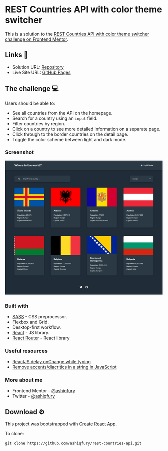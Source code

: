 # REST Countries API with color theme switcher

This is a solution to the [REST Countries API with color theme switcher challenge on Frontend Mentor](https://www.frontendmentor.io/challenges/rest-countries-api-with-color-theme-switcher-5cacc469fec04111f7b848ca).

## Links 🔗

- Solution URL: [Repository](https://github.com/ashiqfury/rest-countries-api)
- Live Site URL: [GitHub Pages](https://ashiqfury.github.io/rest-countries-api)

## The challenge 💻

Users should be able to:

- See all countries from the API on the homepage.
- Search for a country using an `input` field.
- Filter countries by region.
- Click on a country to see more detailed information on a separate page.
- Click through to the border countries on the detail page.
- Toggle the color scheme between light and dark mode.

### Screenshot

![Screenshot](./public/screenshot.png)

### Built with

- [SASS](https://sass-lang.com) - CSS preprocessor.
- Flexbox and Grid.
- Desktop-first workflow.
- [React](https://reactjs.org) - JS library.
- [React Router](https://reactrouter.com) - React library

### Useful resources

- [ReactJS delay onChange while typing](https://stackoverflow.com/questions/53071774/reactjs-delay-onchange-while-typing)
- [Remove accents/diacritics in a string in JavaScript](https://stackoverflow.com/questions/990904/remove-accents-diacritics-in-a-string-in-javascript)

### More about me

- Frontend Mentor - [@ashiqfury](https://www.frontendmentor.io/profile/ashiqfury)
- Twitter - [@ashiqfury](https://www.twitter.com/ashiqfury)

## Download ⚙️

This project was bootstrapped with [Create React App](https://github.com/facebook/create-react-app).

To clone:

```
git clone https://github.com/ashiqfury/rest-countries-api.git
```
